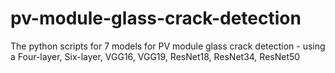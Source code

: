 # pv-module-glass-crack-detection
The python scripts for 7 models for PV module glass crack detection - using a Four-layer, Six-layer, VGG16, VGG19, ResNet18, ResNet34, ResNet50
